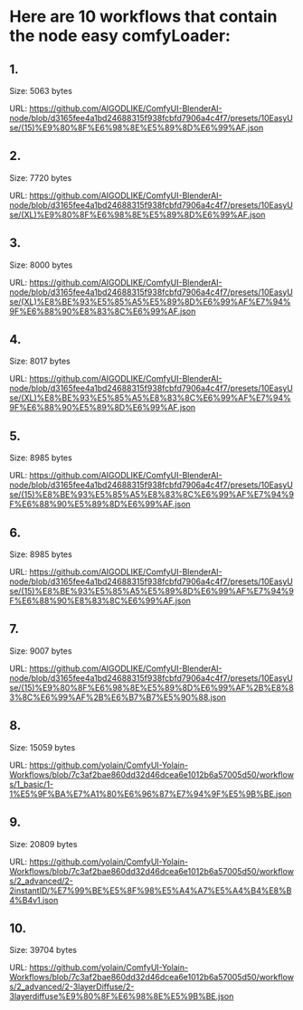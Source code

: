 # Here are 10 workflows that contain the node easy comfyLoader:

## 1. 

Size: 5063 bytes

URL: https://github.com/AIGODLIKE/ComfyUI-BlenderAI-node/blob/d3165fee4a1bd24688315f938fcbfd7906a4c4f7/presets/10EasyUse/(15)%E9%80%8F%E6%98%8E%E5%89%8D%E6%99%AF.json

## 2. 

Size: 7720 bytes

URL: https://github.com/AIGODLIKE/ComfyUI-BlenderAI-node/blob/d3165fee4a1bd24688315f938fcbfd7906a4c4f7/presets/10EasyUse/(XL)%E9%80%8F%E6%98%8E%E5%89%8D%E6%99%AF.json

## 3. 

Size: 8000 bytes

URL: https://github.com/AIGODLIKE/ComfyUI-BlenderAI-node/blob/d3165fee4a1bd24688315f938fcbfd7906a4c4f7/presets/10EasyUse/(XL)%E8%BE%93%E5%85%A5%E5%89%8D%E6%99%AF%E7%94%9F%E6%88%90%E8%83%8C%E6%99%AF.json

## 4. 

Size: 8017 bytes

URL: https://github.com/AIGODLIKE/ComfyUI-BlenderAI-node/blob/d3165fee4a1bd24688315f938fcbfd7906a4c4f7/presets/10EasyUse/(XL)%E8%BE%93%E5%85%A5%E8%83%8C%E6%99%AF%E7%94%9F%E6%88%90%E5%89%8D%E6%99%AF.json

## 5. 

Size: 8985 bytes

URL: https://github.com/AIGODLIKE/ComfyUI-BlenderAI-node/blob/d3165fee4a1bd24688315f938fcbfd7906a4c4f7/presets/10EasyUse/(15)%E8%BE%93%E5%85%A5%E8%83%8C%E6%99%AF%E7%94%9F%E6%88%90%E5%89%8D%E6%99%AF.json

## 6. 

Size: 8985 bytes

URL: https://github.com/AIGODLIKE/ComfyUI-BlenderAI-node/blob/d3165fee4a1bd24688315f938fcbfd7906a4c4f7/presets/10EasyUse/(15)%E8%BE%93%E5%85%A5%E5%89%8D%E6%99%AF%E7%94%9F%E6%88%90%E8%83%8C%E6%99%AF.json

## 7. 

Size: 9007 bytes

URL: https://github.com/AIGODLIKE/ComfyUI-BlenderAI-node/blob/d3165fee4a1bd24688315f938fcbfd7906a4c4f7/presets/10EasyUse/(15)%E9%80%8F%E6%98%8E%E5%89%8D%E6%99%AF%2B%E8%83%8C%E6%99%AF%2B%E6%B7%B7%E5%90%88.json

## 8. 

Size: 15059 bytes

URL: https://github.com/yolain/ComfyUI-Yolain-Workflows/blob/7c3af2bae860dd32d46dcea6e1012b6a57005d50/workflows/1_basic/1-1%E5%9F%BA%E7%A1%80%E6%96%87%E7%94%9F%E5%9B%BE.json

## 9. 

Size: 20809 bytes

URL: https://github.com/yolain/ComfyUI-Yolain-Workflows/blob/7c3af2bae860dd32d46dcea6e1012b6a57005d50/workflows/2_advanced/2-2instantID/%E7%99%BE%E5%8F%98%E5%A4%A7%E5%A4%B4%E8%B4%B4v1.json

## 10. 

Size: 39704 bytes

URL: https://github.com/yolain/ComfyUI-Yolain-Workflows/blob/7c3af2bae860dd32d46dcea6e1012b6a57005d50/workflows/2_advanced/2-3layerDiffuse/2-3layerdiffuse%E9%80%8F%E6%98%8E%E5%9B%BE.json


